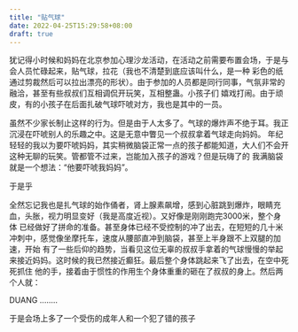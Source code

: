 ```yaml
---
title: "贴气球"
date: 2022-04-25T15:29:58+08:00
draft: true
---
```




犹记得小时候和妈妈在北京参加心理沙龙活动，在活动之前需要布置会场，于是与会人员忙碌起来，贴气球，拉花（我也不清楚到底应该叫什么，是一种
彩色的纸通过剪裁然后可以拉出漂亮的形状）。由于参加的人员都是同行同事，气氛非常的融洽，甚至有些叔叔们互相调侃开玩笑，互相整蛊。小孩子们
嬉戏打闹。由于顽皮，有的小孩子在后面扎破气球吓唬对方，我也是其中的一员。

虽然不少家长制止这样的行为。但是由于人太多了。气球的爆炸声不绝于耳。我正沉浸在吓唬别人的乐趣之中。这是无意中瞥见一个叔叔拿着气球走向妈妈。
年纪轻轻的我以为要吓唬妈妈，其实稍微脑袋正常一点的孩子都能知道，大人们不会开这种无聊的玩笑。管都管不过来，岂能加入孩子的游戏？但是玩嗨了的
我满脑袋就是一个想法：“他要吓唬我妈妈”。

于是乎

全然忘记我也是扎气球的始作俑者，肾上腺素飙增，感到心脏跳到爆炸，眼睛充血，头胀，视力明显变好（我是高度近视）。又好像是刚刚跑完3000米，整个身体
已经做好了拼命的准备。甚至身体已经不受控制的冲了出去，在短短的几十米冲刺中，感觉像坐摩托车，速度从腰部直冲到脑袋，甚至上半身跟不上双腿的加速，开始
有了一些后仰的趋势，当看见这位无辜的叔叔手拿着的气球慢慢的举起来接近妈妈。这时候的我已然接近癫狂。最后整个身体跳起来飞了出去，在空中死死抓住
他的手，接着由于惯性的作用生个身体重重的砸在了叔叔的身上。然后两个人就：

DUANG ........


于是会场上多了一个受伤的成年人和一个犯了错的孩子



